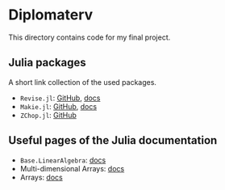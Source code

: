 # Diplomaterv

This directory contains code for my final project.

## Julia packages

A short link collection of the used packages.

* `Revise.jl`: [GitHub](https://github.com/timholy/Revise.jl), [docs](https://timholy.github.io/Revise.jl/dev/)
* `Makie.jl`: [GitHub](https://github.com/JuliaPlots/Makie.jl), [docs](http://juliaplots.org/MakieGallery.jl/stable/)
* `ZChop.jl`: [GitHub](https://github.com/jlapeyre/ZChop.jl)

## Useful pages of the Julia documentation

* `Base.LinearAlgebra`: [docs](https://docs.julialang.org/en/v1/stdlib/LinearAlgebra/)
* Multi-dimensional Arrays: [docs](https://docs.julialang.org/en/v1/manual/arrays/)
* Arrays: [docs](https://docs.julialang.org/en/v1/base/arrays/)
